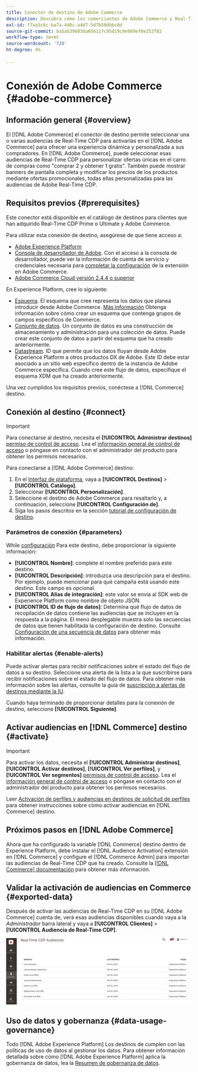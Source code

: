 ```yaml
---
title: Conector de destino de Adobe Commerce
description: Descubra cómo los comerciantes de Adobe Commerce y Real-Time CDP pueden personalizar la experiencia de compra ofreciendo promociones y contenido del sitio muy relevantes, personalizados para las audiencias de los clientes creadas y administradas dentro de Real-Time CDP.
exl-id: f7aa3c6c-ba7a-440c-a4d7-5d7b50dbbc0d
source-git-commit: ba5a539603da656117c95d19c9e989ef0e252f82
workflow-type: tm+mt
source-wordcount: '720'
ht-degree: 4%

---
```


# Conexión de Adobe Commerce {#adobe-commerce}

## Información general {#overview}

El [!DNL Adobe Commerce] el conector de destino permite seleccionar una o varias audiencias de Real-Time CDP para activarlas en el [!DNL Adobe Commerce] para ofrecer una experiencia dinámica y personalizada a sus compradores. En [!DNL Adobe Commerce], puede seleccionar esas audiencias de Real-Time CDP para personalizar ofertas únicas en el carro de compras como &quot;comprar 2 y obtener 1 gratis&quot;. También puede mostrar banners de pantalla completa y modificar los precios de los productos mediante ofertas promocionales, todas ellas personalizadas para las audiencias de Adobe Real-Time CDP.

## Requisitos previos {#prerequisites}

Este conector está disponible en el catálogo de destinos para clientes que han adquirido Real-Time CDP Prime o Ultimate y Adobe Commerce.

Para utilizar esta conexión de destino, asegúrese de que tiene acceso a:

- [Adobe Experience Platform](https://experience.adobe.com/)
- [Consola de desarrollador de Adobe](https://developer.adobe.com/developer-console/docs/guides/getting-started/). Con el acceso a la consola de desarrollador, puede ver la información de cuenta de servicio y credenciales necesaria para [completar la configuración](https://experienceleague.adobe.com/docs/commerce-admin/customers/customers-menu/audience-activation.html#configure-the-extension) de la extensión en Adobe Commerce.
- [Adobe Commerce Cloud versión 2.4.4 o superior](https://business.adobe.com/products/magento/magento-commerce.html)

En Experience Platform, cree lo siguiente:

- [Esquema](../../../xdm/schema/composition.md). El esquema que cree representa los datos que planea introducir desde Adobe Commerce. [Más información](https://experienceleague.adobe.com/docs/commerce-merchant-services/experience-platform-connector/fundamentals/update-xdm.html) Obtenga información sobre cómo crear un esquema que contenga grupos de campos específicos de Commerce.
- [Conjunto de datos](../../../catalog/datasets/user-guide.md#create). Un conjunto de datos es una construcción de almacenamiento y administración para una colección de datos. Puede crear este conjunto de datos a partir del esquema que ha creado anteriormente.
- [Datastream](../../../datastreams/overview.md#create). ID que permite que los datos fluyan desde Adobe Experience Platform a otros productos DX de Adobe. Este ID debe estar asociado a un sitio web específico dentro de la instancia de Adobe Commerce específica. Cuando cree este flujo de datos, especifique el esquema XDM que ha creado anteriormente.

Una vez cumplidos los requisitos previos, conéctese a [!DNL Commerce] destino.

## Conexión al destino {#connect}

>[!IMPORTANT]
> 
>Para conectarse al destino, necesita el **[!UICONTROL Administrar destinos]** [permiso de control de acceso](/help/access-control/home.md#permissions). Lea el [información general de control de acceso](/help/access-control/ui/overview.md) o póngase en contacto con el administrador del producto para obtener los permisos necesarios.

Para conectarse a [!DNL Adobe Commerce] destino:

1. En el [Interfaz de plataforma](https://experience.adobe.com/platform/), vaya a **[!UICONTROL Destinos]** > **[!UICONTROL Catálogo]**.
1. Seleccionar **[!UICONTROL Personalización]**.
1. Seleccione el destino de Adobe Commerce para resaltarlo y, a continuación, seleccione **[!UICONTROL Configuración de]**.
1. Siga los pasos descritos en la sección [tutorial de configuración de destino](../../ui/connect-destination.md).

### Parámetros de conexión {#parameters}

While [configuración](../../ui/connect-destination.md) Para este destino, debe proporcionar la siguiente información:

- **[!UICONTROL Nombre]**: complete el nombre preferido para este destino.
- **[!UICONTROL Descripción]**: introduzca una descripción para el destino. Por ejemplo, puede mencionar para qué campaña está usando este destino. Este campo es opcional.
- **[!UICONTROL Alias de integración]**: este valor se envía al SDK web de Experience Platform como nombre de objeto JSON.
- **[!UICONTROL ID de flujo de datos]**: Determina qué flujo de datos de recopilación de datos contiene las audiencias que se incluyen en la respuesta a la página. El menú desplegable muestra solo las secuencias de datos que tienen habilitada la configuración de destino. Consulte [Configuración de una secuencia de datos](../../../datastreams/overview.md) para obtener más información.

### Habilitar alertas {#enable-alerts}

Puede activar alertas para recibir notificaciones sobre el estado del flujo de datos a su destino. Seleccione una alerta de la lista a la que suscribirse para recibir notificaciones sobre el estado del flujo de datos. Para obtener más información sobre las alertas, consulte la guía de [suscripción a alertas de destinos mediante la IU](../../ui/alerts.md).

Cuando haya terminado de proporcionar detalles para la conexión de destino, seleccione **[!UICONTROL Siguiente]**.

## Activar audiencias en [!DNL Commerce] destino {#activate}

>[!IMPORTANT]
> 
>Para activar los datos, necesita el **[!UICONTROL Administrar destinos]**, **[!UICONTROL Activar destinos]**, **[!UICONTROL Ver perfiles]**, y **[!UICONTROL Ver segmentos]** [permisos de control de acceso](/help/access-control/home.md#permissions). Lea el [información general de control de acceso](/help/access-control/ui/overview.md) o póngase en contacto con el administrador del producto para obtener los permisos necesarios.

Leer [Activación de perfiles y audiencias en destinos de solicitud de perfiles](../../ui/activate-edge-personalization-destinations.md) para obtener instrucciones sobre cómo activar audiencias en [!DNL Commerce] destino.

## Próximos pasos en [!DNL Adobe Commerce]

Ahora que ha configurado la variable [!DNL Commerce] destino dentro de Experience Platform, debe instalar el [!DNL Audience Activation] extensión en [!DNL Commerce] y configure el [!DNL Commerce Admin] para importar las audiencias de Real-Time CDP que ha creado. Consulte la [[!DNL Commerce] documentación](https://experienceleague.adobe.com/docs/commerce-admin/customers/customers-menu/audience-activation.html) para obtener más información.

## Validar la activación de audiencias en Commerce {#exported-data}

Después de activar las audiencias de Real-Time CDP en su [!DNL Adobe Commerce] cuenta de, verá esas audiencias disponibles cuando vaya a la _Administrador_ barra lateral y vaya a **[!UICONTROL Clientes]** > **[!UICONTROL Audiencia de Real-Time CDP]**.

![Panel de audiencias de Real-Time CDP](../../assets/catalog/personalization/adobe-commerce/audience-library.png)

## Uso de datos y gobernanza {#data-usage-governance}

Todo [!DNL Adobe Experience Platform] Los destinos de cumplen con las políticas de uso de datos al gestionar los datos. Para obtener información detallada sobre cómo [!DNL Adobe Experience Platform] aplica la gobernanza de datos, lea la [Resumen de gobernanza de datos](/help/data-governance/home.md).
